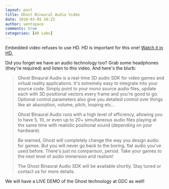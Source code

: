 ```yaml
---
layout: post
title: Ghost Binaural Audio Video
date: 2010-03-05 16:22
author: ventspace
comments: true
categories: [AR Labs]
---
```

Embedded video refuses to use HD. HD is important for this one! <A href="http://www.youtube.com/watch?v=2Lo9u61lY4U&amp;fmt=22">Watch it in HD.</a>

Did you forget we have an audio technology too? Grab some headphones (they're required) and listen to this video. And here's the blurb:
<blockquote>Ghost Binaural Audio is a real-time 3D audio SDK for video games and virtual reality applications.  It's extremely easy to integrate into your source code.  Simply point to your mono source audio files, update each with 3D positional vectors every frame and you're good to go.  Optional control parameters also give you detailed control over things like air absorption, volume, pitch, looping etc...

Ghost Binaural Audio runs with a high level of efficiency, allowing you to have 5, 10, or even up to 20+ simultaneous audio files playing at the same time with realistic positional sound (depending on your hardware). 

Be warned, Ghost will completely change the way you design audio for games.  But you will never go back to the boring, flat audio you've used before.  There's just no comparison, period.  Take your games to the next level of audio immersion and realism!

The Ghost Binaural Audio SDK will be available shortly.  Stay tuned or contact us for more details.</blockquote>
We will have a LIVE DEMO of the Ghost technology at GDC as well!
